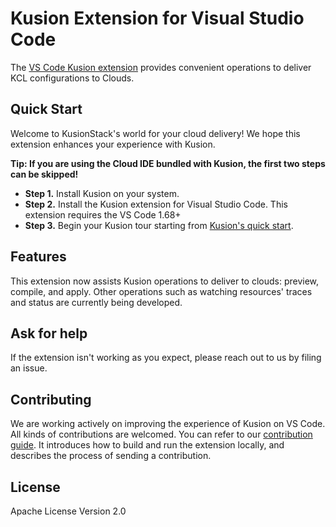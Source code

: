 # Kusion Extension for Visual Studio Code

The [VS Code Kusion extension](https://marketplace.visualstudio.com/items?itemName=KusionStack.kusion) provides convenient operations to deliver KCL configurations to Clouds.

## Quick Start

Welcome to KusionStack's world for your cloud delivery! We hope this extension enhances your experience with Kusion.

**Tip: If you are using the Cloud IDE bundled with Kusion, the first two steps can be skipped!**

-   **Step 1.** Install Kusion on your system.
-   **Step 2.** Install the Kusion extension for Visual Studio Code. This extension requires the VS Code 1.68+
-   **Step 3.** Begin your Kusion tour starting from [Kusion's quick start](https://kusionstack.io/docs/user_docs/getting-started/usecase).

## Features

This extension now assists Kusion operations to deliver to clouds: preview, compile, and apply. Other operations such as watching resources' traces and status are currently being developed.

## Ask for help

If the extension isn't working as you expect, please reach out to us by filing an issue.

## Contributing

We are working actively on improving the experience of Kusion on VS Code. All kinds of contributions are welcomed. You can refer to our [contribution guide](docs/CONTRIBUTING.md). It introduces how to build and run the extension locally, and describes the process of sending a contribution.

## License

Apache License Version 2.0
